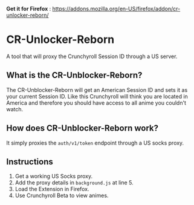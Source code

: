 **Get it for Firefox** : https://addons.mozilla.org/en-US/firefox/addon/cr-unlocker-reborn/

# CR-Unlocker-Reborn
A tool that will proxy the Crunchyroll Session ID through a US server.

## What is the CR-Unblocker-Reborn?
The CR-Unblocker-Reborn will get an American Session ID and sets it as your current Session ID. Like this Crunchyroll will think you are located in America and therefore you should have access to all anime you couldn't watch.

## How does CR-Unblocker-Reborn work?
It simply proxies the `auth/v1/token` endpoint through a US socks proxy.

## Instructions
1. Get a working US Socks proxy.
2. Add the proxy details in `background.js` at line 5.
3. Load the Extension in Firefox.
4. Use Crunchyroll Beta to view animes.
